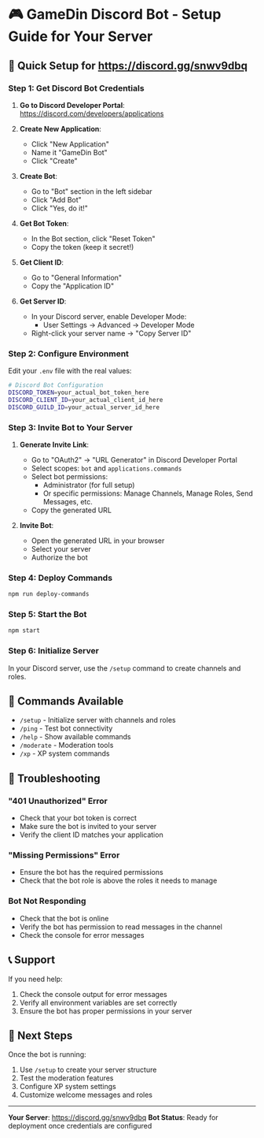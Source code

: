 # 🎮 GameDin Discord Bot - Setup Guide for Your Server

## 🎯 Quick Setup for https://discord.gg/snwv9dbq

### Step 1: Get Discord Bot Credentials

1. **Go to Discord Developer Portal**: https://discord.com/developers/applications
2. **Create New Application**:
   - Click "New Application"
   - Name it "GameDin Bot"
   - Click "Create"

3. **Create Bot**:
   - Go to "Bot" section in the left sidebar
   - Click "Add Bot"
   - Click "Yes, do it!"

4. **Get Bot Token**:
   - In the Bot section, click "Reset Token"
   - Copy the token (keep it secret!)

5. **Get Client ID**:
   - Go to "General Information"
   - Copy the "Application ID"

6. **Get Server ID**:
   - In your Discord server, enable Developer Mode:
     - User Settings → Advanced → Developer Mode
   - Right-click your server name → "Copy Server ID"

### Step 2: Configure Environment

Edit your `.env` file with the real values:

```bash
# Discord Bot Configuration
DISCORD_TOKEN=your_actual_bot_token_here
DISCORD_CLIENT_ID=your_actual_client_id_here
DISCORD_GUILD_ID=your_actual_server_id_here
```

### Step 3: Invite Bot to Your Server

1. **Generate Invite Link**:
   - Go to "OAuth2" → "URL Generator" in Discord Developer Portal
   - Select scopes: `bot` and `applications.commands`
   - Select bot permissions:
     - Administrator (for full setup)
     - Or specific permissions: Manage Channels, Manage Roles, Send Messages, etc.
   - Copy the generated URL

2. **Invite Bot**:
   - Open the generated URL in your browser
   - Select your server
   - Authorize the bot

### Step 4: Deploy Commands

```bash
npm run deploy-commands
```

### Step 5: Start the Bot

```bash
npm start
```

### Step 6: Initialize Server

In your Discord server, use the `/setup` command to create channels and roles.

## 🚀 Commands Available

- `/setup` - Initialize server with channels and roles
- `/ping` - Test bot connectivity
- `/help` - Show available commands
- `/moderate` - Moderation tools
- `/xp` - XP system commands

## 🔧 Troubleshooting

### "401 Unauthorized" Error

- Check that your bot token is correct
- Make sure the bot is invited to your server
- Verify the client ID matches your application

### "Missing Permissions" Error

- Ensure the bot has the required permissions
- Check that the bot role is above the roles it needs to manage

### Bot Not Responding

- Check that the bot is online
- Verify the bot has permission to read messages in the channel
- Check the console for error messages

## 📞 Support

If you need help:

1. Check the console output for error messages
2. Verify all environment variables are set correctly
3. Ensure the bot has proper permissions in your server

## 🎯 Next Steps

Once the bot is running:

1. Use `/setup` to create your server structure
2. Test the moderation features
3. Configure XP system settings
4. Customize welcome messages and roles

---

**Your Server**: https://discord.gg/snwv9dbq
**Bot Status**: Ready for deployment once credentials are configured
